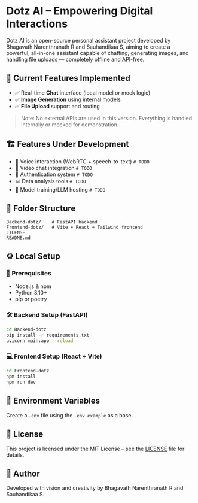 # Dotz AI – Empowering Digital Interactions

Dotz AI is an open-source personal assistant project developed by Bhagavath Narenthranath R and Sauhandikaa S, aiming to create a powerful, all-in-one assistant capable of chatting, generating images, and handling file uploads — completely offline and API-free.

## 🚀 Current Features Implemented
- ✅ Real-time **Chat** interface (local model or mock logic)
- ✅ **Image Generation** using internal models
- ✅ **File Upload** support and routing

> Note: No external APIs are used in this version. Everything is handled internally or mocked for demonstration.

## 🏗️ Features Under Development
- 🔄 Voice interaction (WebRTC + speech-to-text) `# TODO`
- 🔄 Video chat integration `# TODO`
- 🔐 Authentication system `# TODO`
- 📊 Data analysis tools `# TODO`
- 🧠 Model training/LLM hosting `# TODO`

## 📂 Folder Structure
```
Backend-dotz/    # FastAPI backend
Frontend-dotz/   # Vite + React + Tailwind frontend
LICENSE
README.md
```

## ⚙️ Local Setup

### 🔧 Prerequisites
- Node.js & npm
- Python 3.10+
- pip or poetry

### 🛠️ Backend Setup (FastAPI)
```bash
cd Backend-dotz
pip install -r requirements.txt
uvicorn main:app --reload
```

### 💻 Frontend Setup (React + Vite)
```bash
cd Frontend-dotz
npm install
npm run dev
```

## 🌱 Environment Variables
Create a `.env` file using the `.env.example` as a base.

## 📄 License
This project is licensed under the MIT License – see the [LICENSE](./LICENSE) file for details.

## 👤 Author
Developed with vision and creativity by Bhagavath Narenthranath R and Sauhandikaa S.
